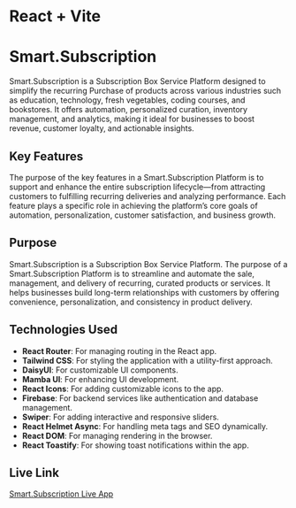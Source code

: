 # React + Vite

# Smart.Subscription

Smart.Subscription is a Subscription Box Service Platform designed to simplify the recurring Purchase of products across various industries such as education, technology, fresh vegetables, coding courses, and bookstores. It offers automation, personalized curation, inventory management, and analytics, making it ideal for businesses to boost revenue, customer loyalty, and actionable insights.

## Key Features

The purpose of the key features in a Smart.Subscription Platform is to support and enhance the entire subscription lifecycle—from attracting customers to fulfilling recurring deliveries and analyzing performance. Each feature plays a specific role in achieving the platform’s core goals of automation, personalization, customer satisfaction, and business growth.

## Purpose

Smart.Subscription is a Subscription Box Service Platform. The purpose of a Smart.Subscription Platform is to streamline and automate the sale, management, and delivery of recurring, curated products or services. It helps businesses build long-term relationships with customers by offering convenience, personalization, and consistency in product delivery.

## Technologies Used

- **React Router**: For managing routing in the React app.
- **Tailwind CSS**: For styling the application with a utility-first approach.
- **DaisyUI**: For customizable UI components.
- **Mamba UI**: For enhancing UI development.
- **React Icons**: For adding customizable icons to the app.
- **Firebase**: For backend services like authentication and database management.
- **Swiper**: For adding interactive and responsive sliders.
- **React Helmet Async**: For handling meta tags and SEO dynamically.
- **React DOM**: For managing rendering in the browser.
- **React Toastify**: For showing toast notifications within the app.

## Live Link

[Smart.Subscription Live App](https://smart-subscription-2636d.web.app)
